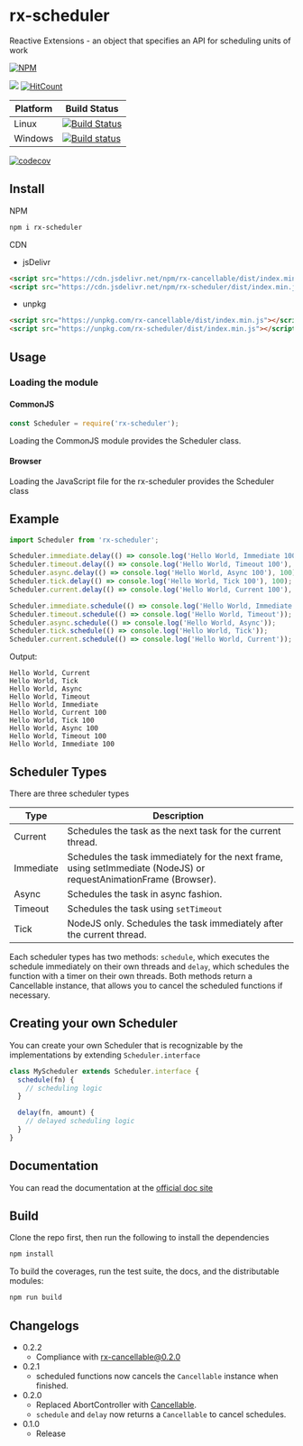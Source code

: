 # rx-scheduler

Reactive Extensions - an object that specifies an API for scheduling units of work

[![NPM](https://nodei.co/npm/rx-scheduler.png)](https://nodei.co/npm/rx-scheduler/)

[![](https://data.jsdelivr.com/v1/package/npm/rx-scheduler/badge)](https://www.jsdelivr.com/package/npm/rx-scheduler)
[![HitCount](http://hits.dwyl.io/lxsmnsyc/rx-scheduler.svg)](http://hits.dwyl.io/lxsmnsyc/rx-scheduler)

| Platform | Build Status |
| --- | --- |
| Linux | [![Build Status](https://travis-ci.org/LXSMNSYC/rx-scheduler.svg?branch=master)](https://travis-ci.org/LXSMNSYC/rx-scheduler) |
| Windows | [![Build status](https://ci.appveyor.com/api/projects/status/mkjwe462uk80axx4?svg=true)](https://ci.appveyor.com/project/LXSMNSYC/rx-scheduler) |


[![codecov](https://codecov.io/gh/LXSMNSYC/rx-scheduler/branch/master/graph/badge.svg)](https://codecov.io/gh/LXSMNSYC/rx-scheduler)

## Install

NPM

```bash
npm i rx-scheduler
```

CDN

* jsDelivr
```html
<script src="https://cdn.jsdelivr.net/npm/rx-cancellable/dist/index.min.js"></script>
<script src="https://cdn.jsdelivr.net/npm/rx-scheduler/dist/index.min.js"></script>
```

* unpkg
```html
<script src="https://unpkg.com/rx-cancellable/dist/index.min.js"></script>
<script src="https://unpkg.com/rx-scheduler/dist/index.min.js"></script>
```

## Usage

### Loading the module

#### CommonJS

```js
const Scheduler = require('rx-scheduler');
```

Loading the CommonJS module provides the Scheduler class.

#### Browser

Loading the JavaScript file for the rx-scheduler provides the Scheduler class

## Example

```js
import Scheduler from 'rx-scheduler';

Scheduler.immediate.delay(() => console.log('Hello World, Immediate 100'), 100);
Scheduler.timeout.delay(() => console.log('Hello World, Timeout 100'), 100);
Scheduler.async.delay(() => console.log('Hello World, Async 100'), 100);
Scheduler.tick.delay(() => console.log('Hello World, Tick 100'), 100);
Scheduler.current.delay(() => console.log('Hello World, Current 100'), 100);

Scheduler.immediate.schedule(() => console.log('Hello World, Immediate'));
Scheduler.timeout.schedule(() => console.log('Hello World, Timeout'));
Scheduler.async.schedule(() => console.log('Hello World, Async'));
Scheduler.tick.schedule(() => console.log('Hello World, Tick'));
Scheduler.current.schedule(() => console.log('Hello World, Current'));
```

Output:

```
Hello World, Current
Hello World, Tick
Hello World, Async
Hello World, Timeout
Hello World, Immediate
Hello World, Current 100
Hello World, Tick 100
Hello World, Async 100
Hello World, Timeout 100
Hello World, Immediate 100
```

## Scheduler Types

There are three scheduler types

| Type | Description |
| --- | --- |
| Current | Schedules the task as the next task for the current thread. |
| Immediate | Schedules the task immediately for the next frame, using setImmediate (NodeJS) or requestAnimationFrame (Browser). |
| Async | Schedules the task in async fashion. |
| Timeout | Schedules the task using ```setTimeout``` |
| Tick | NodeJS only. Schedules the task immediately after the current thread. |

Each scheduler types has two methods: `schedule`, which executes the schedule immediately on their own threads and `delay`, which schedules the function with a timer on their own threads. Both methods return a Cancellable instance, that allows you to cancel the scheduled functions if necessary.

## Creating your own Scheduler

You can create your own Scheduler that is recognizable by the implementations by extending ```Scheduler.interface```

```js
class MyScheduler extends Scheduler.interface {
  schedule(fn) {
    // scheduling logic
  }

  delay(fn, amount) {
    // delayed scheduling logic
  }
}
```

## Documentation

You can read the documentation at the [official doc site](https://lxsmnsyc.github.io/rx-scheduler/)

## Build

Clone the repo first, then run the following to install the dependencies

```bash
npm install
```

To build the coverages, run the test suite, the docs, and the distributable modules:

```bash
npm run build
```

## Changelogs
* 0.2.2
  - Compliance with rx-cancellable@0.2.0
* 0.2.1
  - scheduled functions now cancels the `Cancellable` instance when finished.
* 0.2.0
  - Replaced AbortController with [Cancellable](https://lxsmnsyc.github.io/rx-cancellable/).
  - `schedule` and `delay` now returns a `Cancellable` to cancel schedules.
* 0.1.0
  - Release